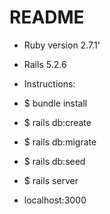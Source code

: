 # README

- Ruby version 2.7.1'

- Rails 5.2.6

- Instructions:

- $ bundle install
- $ rails db:create
- $ rails db:migrate
- $ rails db:seed
- $ rails server
- localhost:3000
